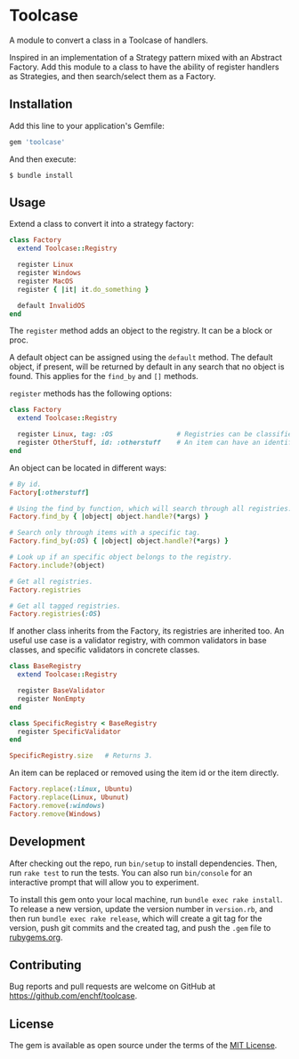 # Toolcase

A module to convert a class in a Toolcase of handlers.

Inspired in an implementation of a Strategy pattern mixed with an Abstract Factory.
Add this module to a class to have the ability of register handlers as Strategies, and then search/select them as a Factory.

## Installation

Add this line to your application's Gemfile:

```ruby
gem 'toolcase'
```

And then execute:

    $ bundle install

## Usage

Extend a class to convert it into a strategy factory:

```ruby
class Factory
  extend Toolcase::Registry

  register Linux
  register Windows
  register MacOS
  register { |it| it.do_something }

  default InvalidOS
end
```

The `register` method adds an object to the registry. It can be a block or proc.

A default object can be assigned using the `default` method.
The default object, if present, will be returned by default in any search that no object is found.
This applies for the `find_by` and `[]` methods.

`register` methods has the following options:

```ruby
class Factory
  extend Toolcase::Registry

  register Linux, tag: :OS                # Registries can be classified with a tag.
  register OtherStuff, id: :otherstuff    # An item can have an identifier.
end
```

An object can be located in different ways:

```ruby
# By id.
Factory[:otherstuff]

# Using the find_by function, which will search through all registries.
Factory.find_by { |object| object.handle?(*args) }

# Search only through items with a specific tag.
Factory.find_by(:OS) { |object| object.handle?(*args) }

# Look up if an specific object belongs to the registry.
Factory.include?(object)

# Get all registries.
Factory.registries

# Get all tagged registries.
Factory.registries(:OS)
```

If another class inherits from the Factory, its registries are inherited too.
An useful use case is a validator registry, with common validators in base classes,
and specific validators in concrete classes.

```ruby
class BaseRegistry
  extend Toolcase::Registry

  register BaseValidator
  register NonEmpty
end

class SpecificRegistry < BaseRegistry
  register SpecificValidator
end

SpecificRegistry.size   # Returns 3.
```

An item can be replaced or removed using the item id or the item directly.

```ruby
Factory.replace(:linux, Ubuntu)
Factory.replace(Linux, Ubunut)
Factory.remove(:windows)
Factory.remove(Windows)
```

## Development

After checking out the repo, run `bin/setup` to install dependencies. Then, run `rake test` to run the tests. You can also run `bin/console` for an interactive prompt that will allow you to experiment.

To install this gem onto your local machine, run `bundle exec rake install`. To release a new version, update the version number in `version.rb`, and then run `bundle exec rake release`, which will create a git tag for the version, push git commits and the created tag, and push the `.gem` file to [rubygems.org](https://rubygems.org).

## Contributing

Bug reports and pull requests are welcome on GitHub at https://github.com/enchf/toolcase.

## License

The gem is available as open source under the terms of the [MIT License](https://opensource.org/licenses/MIT).
